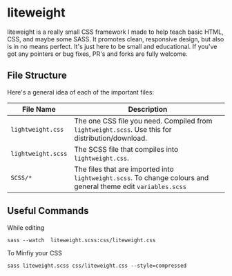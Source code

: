 # liteweight

liteweight is a really small CSS framework I made to help teach basic HTML, CSS, and maybe some SASS. It promotes clean, responsive design, but also is in no means perfect. It's just here to be small and educational. If you've got any pointers or bug fixes, PR's and forks are fully welcome.

## File Structure

Here's a general idea of each of the important files:

| File Name | Description |
|-----------|-------------|
| `lightweight.css` | The one CSS file you need. Compiled from `lightweight.scss`. Use this for distribution/download. |
| `lightweight.scss` | The SCSS file that compiles into `lightweight.css`.  |
| `SCSS/*` | The files that are imported into `lightweight.scss`. To change colours and general theme edit `variables.scss` |

## Useful Commands

While editing
```
sass --watch  liteweight.scss:css/liteweight.css
```

To Minfiy your CSS
```
sass liteweight.scss css/liteweight.css --style=compressed
```
